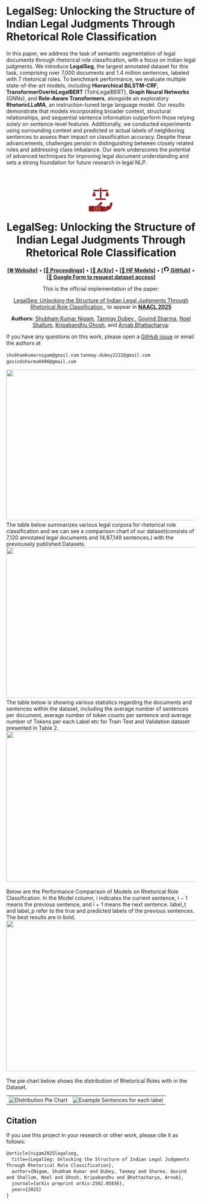 # LegalSeg: Unlocking the Structure of Indian Legal Judgments Through Rhetorical Role Classification
In this paper, we address the task of semantic segmentation of legal documents through rhetorical role classification, with a focus on Indian legal judgments. We introduce **LegalSeg**, the largest annotated dataset for this task, comprising over 7,000 documents and 1.4 million sentences, labeled with 7 rhetorical roles. To benchmark performance, we evaluate multiple state-of-the-art models, including **Hierarchical BiLSTM-CRF**, **TransformerOverInLegalBERT** (ToInLegalBERT), **Graph Neural Networks** (GNNs), and **Role-Aware Transformers**, alongside an exploratory **RhetoricLLaMA**, an instruction-tuned large language model. Our results demonstrate that models incorporating broader context, structural relationships, and sequential sentence information outperform those relying solely on sentence-level features. Additionally, we conducted experiments using surrounding context and predicted or actual labels of neighboring sentences to assess their impact on classification accuracy. Despite these advancements, challenges persist in distinguishing between closely related roles and addressing class imbalance. Our work underscores the potential of advanced techniques for improving legal document understanding and sets a strong foundation for future research in legal NLP.

<h1 align="center">
<img src="images/L-NLP_Logo_Transparent.png" width="100" alt="L-NLP" />
<br>
LegalSeg: Unlocking the Structure of Indian Legal Judgments Through Rhetorical Role Classification
</h1>


<p align="center">
  <a href="https://huggingface.co/L-NLProc"><b>[🌐 Website]</b></a> •
  <a href=><b>[📜 Proceedings]</b></a> •
  <a href="https://arxiv.org/abs/2502.05836"><b>[📜 ArXiv]</b></a> •
  <a href="https://huggingface.co/collections/L-NLProc/legalseg-models-67b8b42b5e1b74491fec8345"><b>[🤗 HF Models]</b></a> •
  <a href="https://github.com/ShubhamKumarNigam/LegalSeg"><b>[<img src="images/icons8-github-16.png" alt="Github" /> GitHub]</b></a> •
  <a href="https://forms.gle/PaUDZNgVi78R4WLK7"><b>[📝 Google Form to request dataset access]</b></a> 
</p>

<p align="center">
  This is the official implementation of the paper:
</p>
<p align="center">
  <a href="https://arxiv.org/abs/2502.05836">LegalSeg: Unlocking the Structure of Indian Legal Judgments Through Rhetorical Role Classification
</a>, to appear in <strong> <a href="https://2025.naacl.org/">NAACL 2025</a> </strong>
   
</p>
<p align="center">
 <b>Authors:</b> <a href="https://sites.google.com/view/shubhamkumarnigam">Shubham Kumar Nigam</a>, <a href="https://www.linkedin.com/in/tanmay-dubey-6062a3205/">Tanmay Dubey </a>, <a href="https://www.linkedin.com/in/govind-sharma-0374251b2/">Govind Sharma</a>, <a href="https://www.linkedin.com/in/noelshallum/">Noel Shallum</a>, <a href="https://sites.google.com/view/kripabandhughosh-homepage/home">Kripabandhu Ghosh</a>, and <a href="https://www.cse.iitk.ac.in/users/arnabb/">Arnab Bhattacharya</a>:
</p>

If you have any questions on this work, please open a [GitHub issue](https://github.com/ShubhamKumarNigam/LegalSeg/issues) or email the authors at

```shubhamkumarnigam@gmail.com``` ```tanmay.dubey2222@gmail.com``` ```govindsharma0406@gmail.com```

<img src="images/Example_diagram.jpg" width ="900" height="400" />
The table below summarizes various legal corpora for rhetorical role classification and we can see a comparison chart of our dataset(consists of 7,120 annotated legal documents and 14,87,149 sentences.) with the previousely published Datasets.

<img src="images/dataset_comparison.png" width ="800" height="400" />
The table below is showing various statistics regarding the documents and sentences within the dataset, including the average number of sentences per document, average number of token counts per sentence and average number of Tokens per each Label etc for Train Test and Validation dataset presented in Table 2.
<img src="images/dataset_statistics.png" width ="650" height="400" />

Below are the Performance Comparison of Models on Rhetorical Role Classification. In the Model column, i indicates the current sentence, i − 1 means the previous sentence, and i + 1 means the next sentence. label_t
and label_p refer to the true and predicted labels of the previous sentences. The best results are in bold.
<img src="images/models_comparison.png" width ="800" height="400" />


The pie chart below shows the distribution of Rhetorical Roles with in the Dataset.
<table>
  <tr>
    <td><img src="images/LegalSeg_pie_chart.png" width ="350" height="250" alt="Distribution Pie Chart" /></td>
    <td><img src="images/Example_Sent.png" width ="500" height="250" alt="Example Sentences for each label" /></td>
  </tr>
</table>

## Citation
If you use this project in your research or other work, please cite it as follows:
```
@article{nigam2025legalseg,
  title={LegalSeg: Unlocking the Structure of Indian Legal Judgments Through Rhetorical Role Classification},
  author={Nigam, Shubham Kumar and Dubey, Tanmay and Sharma, Govind and Shallum, Noel and Ghosh, Kripabandhu and Bhattacharya, Arnab},
  journal={arXiv preprint arXiv:2502.05836},
  year={2025}
}

